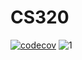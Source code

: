 # CS320
[![codecov](https://codecov.io/gh/bsknblc/CS320/branch/main/graph/badge.svg?token=9W5SVRMNG4)](https://codecov.io/gh/bsknblc/CS320)
![1](https://user-images.githubusercontent.com/60985930/193547497-d86ea331-65d2-4137-800b-0960e5389a71.png)

